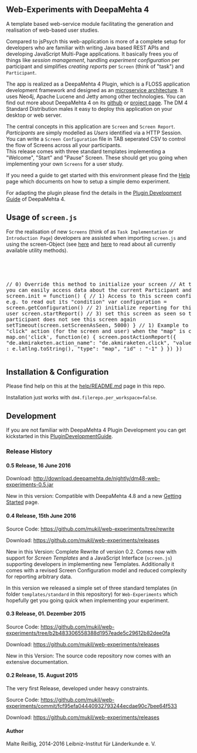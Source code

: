 
## Web-Experiments with DeepaMehta 4

A template based web-service module facilitating the generation and realisation of web-based user studies.

Compared to jsPsych this web-application is more of a complete setup for developers who are familiar with writing Java based REST APIs and developing JavaScript Multi-Page applications. It basically frees you of things like _session management_, handling _experiment configuration_ per participant and simplifies _creating reports_ per `Screen` (think of "task") and `Participant`.

The app is realized as a DeepaMehta 4 Plugin, which is a FLOSS application development framework and designed as an [microservice architecture](http://martinfowler.com/articles/microservices.html). It uses Neo4j, Apache Lucene and Jetty among other technologies. You can find out more about DeepaMehta 4 on its [github](http://www.github.com/jri/deepamehta) or [project page](http://www.deepamehta.de). The DM 4 Standard Distribution males it easy to deploy this application on your desktop or web server.

The central concepts in this application are `Screen` and `Screen Report`. _Participants_ are simply modelled as _Users_ identified via a HTTP Session. <br/>
You can write a `Screen Configuration` file in TAB seperated CSV to control the flow of Screens across all your participants.<br/>
This release comes with three standard templates implementing a "Welcome", "Start" and "Pause" Screen. These should get you going when implementing your own `Screens` for a user study.

If you need a guide to get started with this environment please find the [Help](https://github.com/mukil/web-experiments/tree/master/docs) page which documents on how to setup a simple demo experiment.

For adapting the plugin please find the details in the [Plugin Development Guide](https://trac.deepamehta.de/wiki/PluginDevelopmentGuide) of DeepaMehta 4.

## Usage of `screen.js`

For the realisation of new `Screens` (think of as `Task Implementation` or `Introduction Page`) developers are assisted when importing `screen.js` and using the screen-Object (see [here](help/README.md) and [here](src/main/resources/web/script/screen.js) to read about all currently available utility methods).

<pre>
<!-- Import the Screen-Interface into your HTML Template -->
<script src="/de.akmiraketen.web-experiments/script/screen.js"></script>
// 0) Override this method to initialize your screen
// At this point you can easily access data about the current Participant and Screen
screen.init = function() {
    // 1) Access to this screen configuration, e.g. to read out its "condition"
    var configuration = screen.getConfiguration()
    // 2) initialize reporting for this screen and user
    screen.startReport()
    // 3) set this screen as seen so the participant does not see this screen again
    setTimeout(screen.setScreenAsSeen, 5000)
}
// 1) Example to report a "click" action (for the screen and user) when the "map" is clicked
map.on('click', function(e) {
    screen.postActionReport({
        "de.akmiraketen.action_name": "de.akmiraketen.click",
        "value": {
            "name" : e.latlng.toString(),
            "type": "map",
            "id" : "-1"
        }
    })
})
</pre>

## Installation & Configuration

Please find help on this at the [help/README.md](https://github.com/mukil/web-experiments/tree/master/help) page in this repo.

Installation just works with `dm4.filerepo.per_workspace=false`.

## Development

If you are not familiar with DeepaMehta 4 Plugin Development you can get kickstarted in this [PluginDevelopmentGuide](https://trac.deepamehta.de/wiki/PluginDevelopmentGuide).

### Release History

#### 0.5 Release, 16 June 2016

Download: http://download.deepamehta.de/nightly/dm48-web-experiments-0.5.jar

New in this version:
Compatible with DeepaMehta 4.8 and a new [Getting Started](https://github.com/mukil/web-experiments/tree/master/docs) page.

#### 0.4 Release, 15th June 2016

Source Code:
https://github.com/mukil/web-experiments/tree/rewrite

Download:
https://github.com/mukil/web-experiments/releases

New in this Version:
Complete Rewrite of version 0.2. Comes now with support for _Screen Templates_ and a JavaScript Interface (`screen.js`) supporting developers in implementing new Templates. Additionally it comes with a revised Screen Configuration model and reduced complexity for reporting arbitrary data.

In this version we released a simple set of three standard templates (in folder `templates/standard` in this repository) for `Web-Experiments` which hopefully get you going quick when implementing your experiment.

#### 0.3 Release, 01. Dezember 2015

Source Code:
https://github.com/mukil/web-experiments/tree/b2b483306558388d1957eade5c29612b82dee0fa

Download:
https://github.com/mukil/web-experiments/releases

New in this Version:
The source code repository now comes with an extensive documentation.

#### 0.2 Release, 15. August 2015

The very first Release, developed under heavy constraints.

Source Code:
https://github.com/mukil/web-experiments/commit/fcf95efa04440932793244ecdae90c7bee64f533

Download:
https://github.com/mukil/web-experiments/releases


#### Author

Malte Reißig, 2014-2016
Leibniz-Institut für L&auml;nderkunde e. V.

